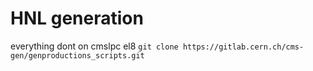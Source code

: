 # HNL generation
everything dont on cmslpc el8
`git clone https://gitlab.cern.ch/cms-gen/genproductions_scripts.git`
